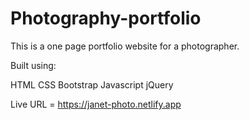 # Photography-portfolio

This is a one page portfolio website for a photographer.

Built using:

HTML
CSS
Bootstrap
Javascript
jQuery

Live URL = https://janet-photo.netlify.app
